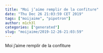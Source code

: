 ```yaml
---
title: "Moi j’aime remplir de la confiture"
date: "Thu Dec 26 21:03:59 CET 2019"
tags: ["moijaime", "pipotron"]
author: m1ch3l
categories: ["generated"]
slug: "moijaime/2019-12-26-21:03:59"
---
```


Moi j’aime remplir de la confiture
